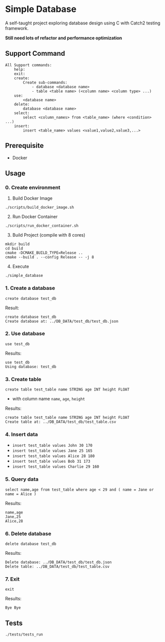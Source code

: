 # Simple Database
A self-taught project exploring database design using C 
with Catch2 testing framework.

**Still need lots of refactor and performance optimization**

## Support Command
```
All Support commands: 
    help: 
    exit: 
    create: 
        Create sub-commands: 
            - database <database name> 
            - table <table name> (<column name> <column type> ...) 
    use: 
        <database name> 
    delete: 
        database <database name> 
    select: 
        select <column_names> from <table_name> (where <condition> ...)
    insert:
        insert <table_name> values <value1,value2,value3,...>
```

## Prerequisite
- Docker

## Usage

### 0. Create environment
1. Build Docker Image
```
./scripts/build_docker_image.sh
```

2. Run Docker Container
```
./scripts/run_docker_container.sh
```

3. Build Project (compile with 8 cores)
```
mkdir build
cd build
cmake -DCMAKE_BUILD_TYPE=Release ..
cmake --build . --config Release -- -j 8
```

4. Execute
```
./simple_database
```

### 1. Create a database
`create database test_db`

Result:
```
create database test_db
Create database at: ../DB_DATA/test_db/test_db.json 
```

### 2. Use database
`use test_db` 

Results:
```
use test_db
Using database: test_db 
```

### 3. Create table
`create table test_table name STRING age INT height FLOAT`
- with column name `name`, `age`, `height`

Results:
```
create table test_table name STRING age INT height FLOAT
Create table at: ../DB_DATA/test_db/test_table.csv 
```

### 4. Insert data
- `insert test_table values John 30 170`
- `insert test_table values Jane 25 165` 
- `insert test_table values Alice 28 180` 
- `insert test_table values Bob 31 173` 
- `insert test_table values Charlie 29 160` 

### 5. Query data
`select name,age from test_table where age < 29 and ( name = Jane or name = Alice )`

Results:
```
name,age
Jane,25
Alice,28
```

### 6. Delete database
`delete database test_db`

Results:
```
Delete database: ../DB_DATA/test_db/test_db.json 
Delete table: ../DB_DATA/test_db/test_table.csv 
```

### 7. Exit
`exit`

Results:
```
Bye Bye 
```

## Tests

`./tests/tests_run`